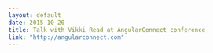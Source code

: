 ```yaml
---
layout: default
date: 2015-10-20
title: Talk with Vikki Read at AngularConnect conference
link: "http://angularconnect.com"
---
```

